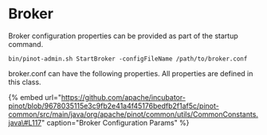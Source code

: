 # Broker

Broker configuration properties can be provided as part of the startup command.

```text
bin/pinot-admin.sh StartBroker -configFileName /path/to/broker.conf
```

broker.conf can have the following properties. All properties are defined in this class.

{% embed url="https://github.com/apache/incubator-pinot/blob/9678035115e3c9fb2e41a4f45176bedfb2f1af5c/pinot-common/src/main/java/org/apache/pinot/common/utils/CommonConstants.java\#L117" caption="Broker Configuration Params" %}








